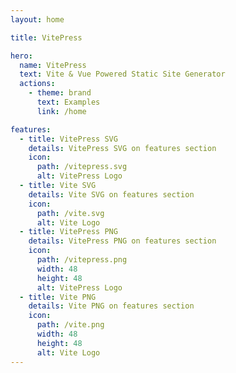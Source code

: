 ```yaml
---
layout: home

title: VitePress

hero:
  name: VitePress
  text: Vite & Vue Powered Static Site Generator
  actions:
    - theme: brand
      text: Examples
      link: /home

features:
  - title: VitePress SVG
    details: VitePress SVG on features section 
    icon:
      path: /vitepress.svg
      alt: VitePress Logo
  - title: Vite SVG
    details: Vite SVG on features section
    icon:
      path: /vite.svg
      alt: Vite Logo
  - title: VitePress PNG
    details: VitePress PNG on features section 
    icon:
      path: /vitepress.png
      width: 48
      height: 48
      alt: VitePress Logo
  - title: Vite PNG
    details: Vite PNG on features section
    icon:
      path: /vite.png
      width: 48
      height: 48
      alt: Vite Logo
---
```

